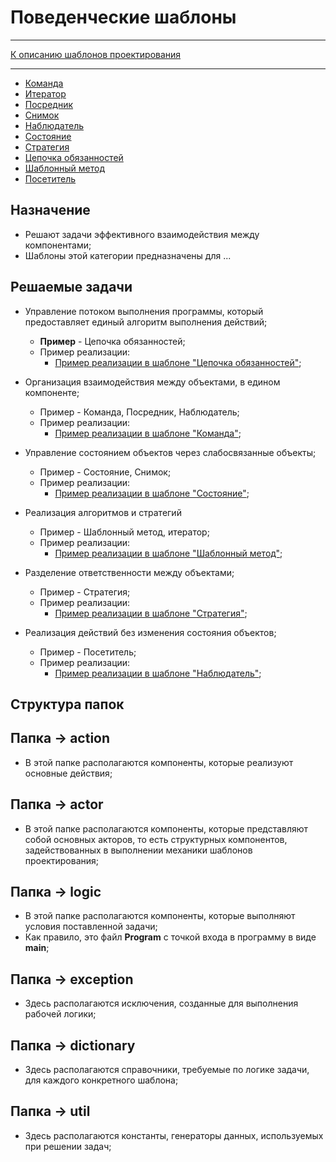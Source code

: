 # Поведенческие шаблоны

****
[К описанию шаблонов проектирования](README.md)
**** 

* [Команда](/src/main/java/org/nikitinia/patterns/behavior/command/README.md)
* [Итератор](/src/main/java/org/nikitinia/patterns/behavior/iterator/README.md)
* [Посредник](/src/main/java/org/nikitinia/patterns/behavior/mediator/README.md)
* [Снимок](/src/main/java/org/nikitinia/patterns/behavior/memento/README.md)
* [Наблюдатель](/src/main/java/org/nikitinia/patterns/behavior/observer/README.md)
* [Состояние](/src/main/java/org/nikitinia/patterns/behavior/state/README.md)
* [Стратегия](/src/main/java/org/nikitinia/patterns/behavior/strategy/README.md)
* [Цепочка обязанностей](/src/main/java/org/nikitinia/patterns/behavior/chainofresponsobility/README.md)
* [Шаблонный метод](/src/main/java/org/nikitinia/patterns/behavior/templatemethod/README.md)
* [Посетитель](/src/main/java/org/nikitinia/patterns/behavior/visitor/README.md)

## Назначение

* Решают задачи эффективного взаимодействия между компонентами;
* Шаблоны этой категории предназначены для ...

## Решаемые задачи

* Управление потоком выполнения программы, который предоставляет единый алгоритм выполнения действий;
  * **Пример** - Цепочка обязанностей;
  * Пример реализации:
    * [Пример реализации в шаблоне "Цепочка обязанностей"](chainofresponsibility/actor/Activity.java);

* Организация взаимодействия между объектами, в едином компоненте;
  * Пример - Команда, Посредник, Наблюдатель;
  * Пример реализации:
    * [Пример реализации в шаблоне "Команда"](command/documentbuffer/actor/Command.java);

* Управление состоянием объектов через слабосвязанные объекты;
  * Пример - Состояние, Снимок;
  * Пример реализации:
    * [Пример реализации в шаблоне "Состояние"](state/action/DocumentContext.java);

* Реализация алгоритмов и стратегий
  * Пример - Шаблонный метод, итератор;
  * Пример реализации:
    * [Пример реализации в шаблоне "Шаблонный метод"](templatemethod/actor/DocumentTemplate.java);

* Разделение ответственности между объектами;
  * Пример - Стратегия;
  * Пример реализации:
    * [Пример реализации в шаблоне "Стратегия"](strategy/action/StrategyClient.java);

* Реализация действий без изменения состояния объектов;
  * Пример - Посетитель;
  * Пример реализации:
    * [Пример реализации в шаблоне "Наблюдатель"](visitor/action/Visitor.java);

## Структура папок

## Папка -> action
* В этой папке располагаются компоненты, которые реализуют основные действия;

## Папка -> actor
* В этой папке располагаются компоненты, которые представляют собой основных акторов,
  то есть структурных компонентов, задействованных в выполнении механики шаблонов проектирования;

## Папка -> logic
* В этой папке располагаются компоненты, которые выполняют условия поставленной задачи;
* Как правило, это файл **Program** с точкой входа в программу в виде **main**;

## Папка -> exception
* Здесь располагаются исключения, созданные для выполнения рабочей логики;

## Папка -> dictionary
* Здесь располагаются справочники, требуемые по логике задачи, для каждого конкретного шаблона;

## Папка -> util
* Здесь располагаются константы, генераторы данных, используемых при решении задач;